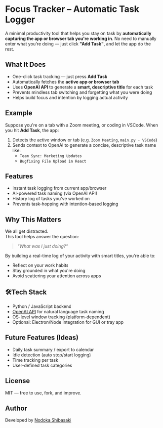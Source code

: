 # Focus Tracker – Automatic Task Logger

A minimal productivity tool that helps you stay on task by **automatically capturing the app or browser tab you're working in**. No need to manually enter what you're doing — just click **"Add Task"**, and let the app do the rest.

## What It Does

- One-click task tracking — just press **Add Task**
- Automatically fetches the **active app or browser tab**
- Uses **OpenAI API** to generate a **smart, descriptive title** for each task
- Prevents mindless tab switching and forgetting what you were doing
- Helps build focus and intention by logging actual activity

## Example

Suppose you're on a tab with a Zoom meeting, or coding in VSCode. When you hit **Add Task**, the app:

1. Detects the active window or tab (e.g. `Zoom Meeting`, `main.py - VSCode`)
2. Sends context to OpenAI to generate a concise, descriptive task name like:
   - `Team Sync: Marketing Updates`
   - `Bugfixing File Upload in React`

## Features

- Instant task logging from current app/browser
- AI-powered task naming (via OpenAI API)
- History log of tasks you've worked on
- Prevents task-hopping with intention-based logging

## Why This Matters

We all get distracted.  
This tool helps answer the question:  
> *“What was I just doing?”*

By building a real-time log of your activity with smart titles, you're able to:

- Reflect on your work habits
- Stay grounded in what you're doing
- Avoid scattering your attention across apps

## 🛠Tech Stack

- Python / JavaScript backend
- [OpenAI API](https://openai.com/api) for natural language task naming
- OS-level window tracking (platform-dependent)
- Optional: Electron/Node integration for GUI or tray app

## Future Features (Ideas)

- Daily task summary / export to calendar
- Idle detection (auto stop/start logging)
- Time tracking per task
- User-defined task categories

## License

MIT — free to use, fork, and improve.

## Author

Developed by [Nodoka Shibasaki](https://github.com/nodokashibasaki3)
